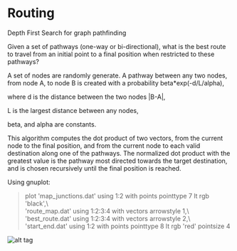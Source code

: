 # Routing
Depth First Search for graph pathfinding

Given a set of pathways (one-way or bi-directional), what is the best route to travel from an initial point to a final position when restricted to these pathways?

A set of nodes are randomly generate. A pathway between any two nodes, from node A, to node B is created with a probability
beta*exp(-d/L/alpha), 

where d is the distance between the two nodes |B-A|,

L is the largest distance between any nodes,

beta, and alpha are constants.


This algorithm computes the dot product of two vectors, from the current node to the final position, and from the current node to each valid destination along one of the pathways. The normalized dot product with the greatest value is the pathway most directed towards the target destination, and is chosen recursively until the final position is reached.

Using gnuplot:
>  plot 'map_junctions.dat' using 1:2 with points pointtype 7 lt rgb 'black',\   
>'route_map.dat' using 1:2:3:4 with vectors arrowstyle 1,\                     
>'best_route.dat' using 1:2:3:4 with vectors arrowstyle 2,\                    
>'start_end.dat' using 1:2 with points pointtype 8 lt rgb 'red' pointsize 4

![alt tag](https://raw.github.com/veeskochill/routing/master/dfs_path.png)
